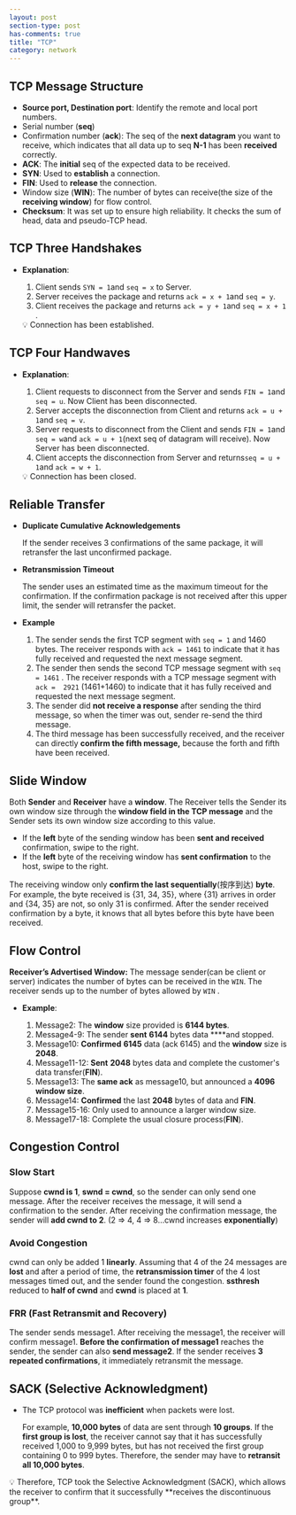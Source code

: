 ```yaml
---
layout: post
section-type: post
has-comments: true
title: "TCP"
category: network
---
```


## TCP Message Structure

- **Source port, Destination port**: Identify the remote and local port numbers.
- Serial number (**seq**)
- Confirmation number (**ack**): The seq of the **next datagram** you want to receive, which indicates that all data up to seq **N-1** has been **received** correctly.
- **ACK**: The **initial** seq of the expected data to be received.
- **SYN**: Used to **establish** a connection.
- **FIN**: Used to **release** the connection.
- Window size (**WIN**): The number of bytes can receive(the size of the **receiving window**) for flow control.
- **Checksum**: It was set up to ensure high reliability. It checks the sum of head, data and pseudo-TCP head.

## TCP Three Handshakes

- **Explanation**:
    1. Client sends `SYN = 1`and `seq = x`  to Server.
    2. Server receives the package and returns `ack = x + 1`and `seq = y`.
    3. Client receives the package and returns `ack = y + 1`and `seq = x + 1` .
    
    <aside>
    💡 Connection has been established.
    
    </aside>
    

## TCP Four Handwaves

- **Explanation**:
    1. Client requests to disconnect from the Server and sends `FIN = 1`and `seq = u`. Now Client has been disconnected.
    2. Server accepts the disconnection from Client and returns `ack = u + 1`and `seq = v`.
    3. Server requests to disconnect from the Client and sends `FIN = 1`and `seq = w`and `ack = u + 1`(next seq of datagram will receive). Now Server has been disconnected.
    4. Client accepts the disconnection from Server and returns`seq = u + 1`and `ack = w + 1`.
    
    <aside>
    💡 Connection has been closed.
    
    </aside>
    

## Reliable Transfer

- **Duplicate Cumulative Acknowledgements**
    
    If the sender receives 3 confirmations of the same package, it will retransfer the last unconfirmed package.
    
- **Retransmission Timeout**
    
    The sender uses an estimated time as the maximum timeout for the confirmation. If the confirmation package is not received after this upper limit, the sender will retransfer the packet.
    
- **Example**
        
    1. The sender sends the first TCP segment with `seq = 1` and 1460 bytes. The receiver responds with `ack = 1461` to indicate that it has fully received and requested the next message segment.
    2. The sender then sends the second TCP message segment with `seq = 1461` . The receiver responds with a TCP message segment with `ack =  2921` (1461+1460) to indicate that it has fully received and requested the next message segment.
    3. The sender did **not receive a response** after sending the third message, so when the timer was out, sender re-send the third message.
    4. The third message has been successfully received, and the receiver can directly **confirm the fifth message,** because the forth and fifth have been received.

## Slide Window

Both **Sender** and **Receiver** have a **window**. The Receiver tells the Sender its own window size through the **window field in the TCP message** and the Sender sets its own window size according to this value.

- If the **left** byte of the sending window has been **sent and received** confirmation, swipe to the right.
- If the **left** byte of the receiving window has **sent confirmation** to the host, swipe to the right.

The receiving window only **confirm the last sequentially**(按序到达) **byte**. For example, the byte received is {31, 34, 35}, where {31} arrives in order and {34, 35} are not, so only 31 is confirmed. After the sender received confirmation by a byte, it knows that all bytes before this byte have been received.


## Flow Control

**Receiver’s Advertised Window:** The message sender(can be client or server) indicates the number of bytes can be received in the `WIN`. The receiver sends up to the number of bytes allowed by `WIN` .

- **Example**:
    
    
    1. Message2: The **window** size provided is **6144 bytes**.
    2. Message4-9: The sender **sent** **6144** bytes data ****and stopped.
    3. Message10: **Confirmed** **6145** data (ack 6145) and the **window** size is **2048**.
    4. Message11-12: **Sent** **2048** bytes data and complete the customer's data transfer(**FIN**).
    5. Message13: The **same ack** as message10, but announced a **4096 window size**.
    6. Message14: **Confirmed** the last **2048** bytes of data and **FIN**.
    7. Message15-16: Only used to announce a larger window size.
    8. Message17-18: Complete the usual closure process(**FIN**).

## Congestion Control


### Slow Start

Suppose **cwnd is 1**, **swnd = cwnd**, so the sender can only send one message. After the receiver receives the message, it will send a confirmation to the sender. After receiving the confirmation message, the sender will **add cwnd to 2**. (2 ⇒ 4, 4 ⇒ 8…cwnd increases **exponentially**)

### Avoid Congestion

cwnd can only be added 1 **linearly**. Assuming that 4 of the 24 messages are **lost** and after a period of time, the **retransmission timer** of the 4 lost messages timed out, and the sender found the congestion. **ssthresh** reduced to **half of cwnd** and **cwnd** is placed at **1**.


### FRR (F**ast Retransmit and Recovery)**

The sender sends message1. After receiving the message1, the receiver will confirm message1. **Before the confirmation** **of message1** reaches the sender, the sender can also **send message2**. If the sender receives **3 repeated confirmations**, it immediately retransmit the message.


## SACK (Selective Acknowledgment)

- The TCP protocol was **inefficient** when packets were lost.
    
    For example, **10,000 bytes** of data are sent through **10 groups**. If the **first group is lost**, the receiver cannot say that it has successfully received 1,000 to 9,999 bytes, but has not received the first group containing 0 to 999 bytes. Therefore, the sender may have to **retransit all 10,000 bytes**.
    

<aside>
💡 Therefore, TCP took the Selective Acknowledgment (SACK), which allows the receiver to confirm that it successfully **receives the discontinuous group**.

</aside>
